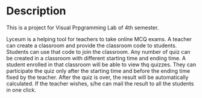 # Description
This is a project for Visual Prpgramming Lab of 4th semester.

Lyceum is a helping tool for teachers to take online MCQ exams.
A teacher can create a classroom and provide the classroom code to students.
Students can use that code to join the classroom. Any number of
quiz can be created in a classroom with different starting time
and ending time. A student enrolled in that classroom will be
able to view thq quizzes. They can participate the quiz only 
after the starting time and before the ending time fixed by the
teacher. After the quiz is over, the result will be automatically
calculated. If the teacher wishes, s/he can mail the result
to all the students in one click.